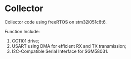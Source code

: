 # Collector
Collector code using freeRTOS on stm32l051c8t6.

Function Include:
1. CC1101 drive;
2. USART using DMA for efficient RX and TX transmission;
3. I2C-Compatible Serial Interface for SGM58031.
